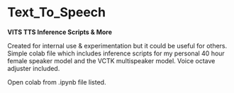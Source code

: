 # Text_To_Speech
**VITS TTS Inference Scripts &amp; More**

Created for internal use & experimentation but it could be useful for others.
Simple colab file which includes inference scripts for my personal 40 hour female speaker model and the VCTK multispeaker model. Voice octave adjuster included.

Open colab from .ipynb file listed.
